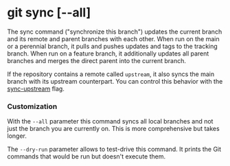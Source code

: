 # git sync [--all]

The sync command ("synchronize this branch") updates the current branch and its
remote and parent branches with each other. When run on the main or a perennial
branch, it pulls and pushes updates and tags to the tracking branch. When run on
a feature branch, it additionally updates all parent branches and merges the
direct parent into the current branch.

If the repository contains a remote called `upstream`, it also syncs the main
branch with its upstream counterpart. You can control this behavior with the
[sync-upstream](../preferences/sync-upstream.md) flag.

### Customization

With the `--all` parameter this command syncs all local branches and not just
the branch you are currently on. This is more comprehensive but takes longer.

The `--dry-run` parameter allows to test-drive this command. It prints the Git
commands that would be run but doesn't execute them.
